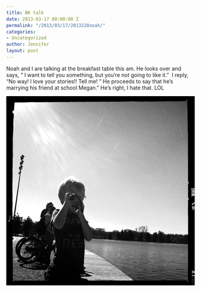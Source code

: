 ```yaml
---
title: BK talk
date: 2013-03-17 00:00:00 Z
permalink: "/2013/03/17/2013228noah/"
categories:
- Uncategorized
author: Jennifer
layout: post
---
```


Noah and I are talking at the breakfast table this am. He looks over and says, &#8221; I want to tell you something, but you&#8217;re not going to like it.&#8221; &nbsp;I reply, &#8220;No way! I love your stories!! Tell me! &#8221; He proceeds to say that he&#8217;s marrying his friend at school Megan.&#8221; He&#8217;s right, I hate that. LOL

<div class="image-gallery-wrapper">
  <p>
    <img src="/assets/images/BK-talk/IMG_1476.jpg" />
  </p>
</div>
